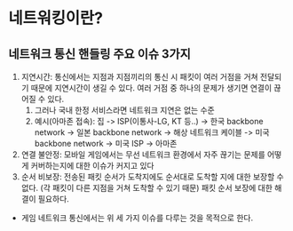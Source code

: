 # 네트워킹이란?
## 네트워크 통신 핸들링 주요 이슈 3가지
1. 지연시간: 통신에서는 지점과 지점끼리의 통신 시 패킷이 여러 거점을 거쳐 전달되기 때문에 지연시간이 생길 수 있다. 여러 거점 중 하나의 문제가 생기면 연결이 끊어질 수 있다.
	1) 그러나 국내 한정 서비스라면 네트워크 지연은 없는 수준
	2) 예시(아마존 접속): 집 -> ISP(이통사-LG, KT 등..) -> 한국 backbone network -> 일본 backbone network -> 해상 네트워크 케이블 -> 미국 backbone network -> 미국 ISP -> 아마존
2. 연결 불안정: 모바일 게임에서는 무선 네트워크 환경에서 자주 끊기는 문제를 어떻게 커버하는지에 대한 이슈가 커지고 있다
3. 순서 비보장: 전송된 패킷 순서가 도착지에도 순서대로 도착할 지에 대한 보장할 수 없다. (각 패킷이 다른 지점을 거쳐 도착할 수 있기 때문) 패킷 순서 보장에 대한 해결이 필요하다.
* 게임 네트워크 통신에서는 위 세 가지 이슈를 다루는 것을 목적으로 한다.
